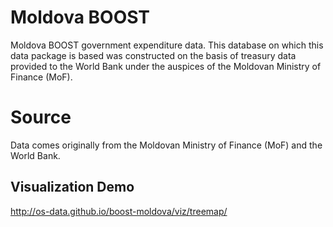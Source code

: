 # Moldova BOOST

Moldova BOOST government expenditure data.  This database on which
this data package is based was constructed on the basis of treasury
data provided to the World Bank under the auspices of the Moldovan
Ministry of Finance (MoF).

# Source

Data comes originally from the Moldovan Ministry of Finance (MoF) and
the World Bank.

## Visualization Demo

http://os-data.github.io/boost-moldova/viz/treemap/
